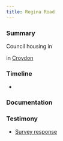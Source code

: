 ```yaml
---
title: Regina Road
---
```


### Summary

Council housing in 

in [Croydon](providers/Croydon)

### Timeline

- 

### Documentation

### Testimony

- [Survey response](testimony/SR096)
